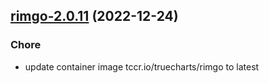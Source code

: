 

## [rimgo-2.0.11](https://github.com/truecharts/charts/compare/rimgo-2.0.10...rimgo-2.0.11) (2022-12-24)

### Chore

- update container image tccr.io/truecharts/rimgo to latest
  
  
